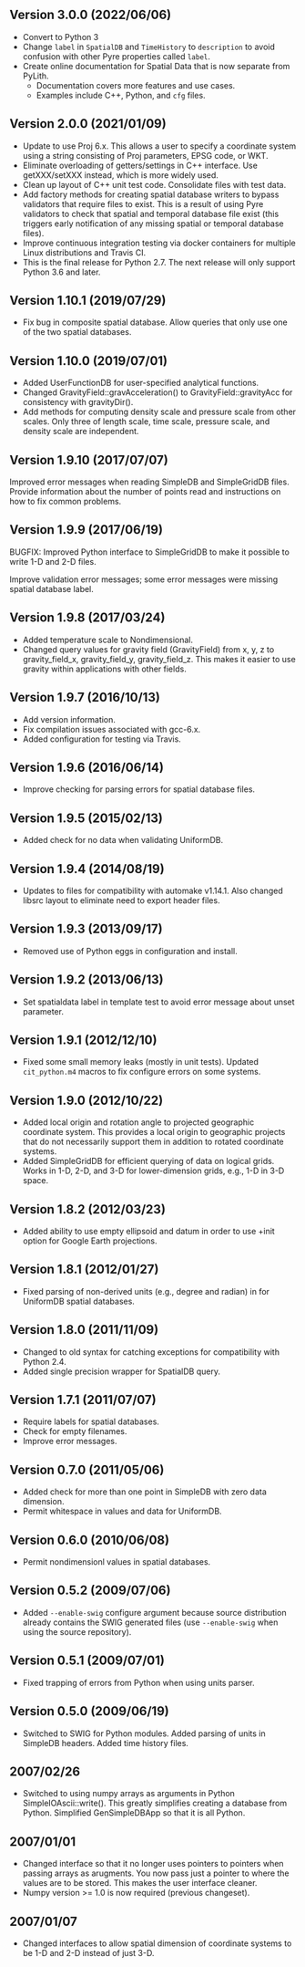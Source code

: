 ## Version 3.0.0 (2022/06/06)

* Convert to Python 3
* Change `label` in `SpatialDB` and `TimeHistory` to `description` to avoid confusion with other Pyre properties called `label`.
* Create online documentation for Spatial Data that is now separate from PyLith.
  * Documentation covers more features and use cases.
  * Examples include C++, Python, and `cfg` files.

## Version 2.0.0 (2021/01/09)

* Update to use Proj 6.x. This allows a user to specify a coordinate
system using a string consisting of Proj parameters, EPSG code, or
WKT.
* Eliminate overloading of getters/settings in C++ interface. Use getXXX/setXXX instead, which is more widely used.
* Clean up layout of C++ unit test code. Consolidate files with test data. 
* Add factory methods for creating spatial database writers to bypass validators that require files to exist. This is a result of using Pyre validators to check that spatial and temporal database file exist (this triggers early notification of any missing spatial or temporal database files).
* Improve continuous integration testing via docker containers for multiple Linux distributions and Travis CI.
* This is the final release for Python 2.7. The next release will only support Python 3.6 and later.

## Version 1.10.1 (2019/07/29)

* Fix bug in composite spatial database. Allow queries that only use one of the two spatial databases.


## Version 1.10.0 (2019/07/01)

* Added UserFunctionDB for user-specified analytical functions.
* Changed GravityField::gravAcceleration() to GravityField::gravityAcc for consistency with gravityDir().
* Add methods for computing density scale and pressure scale from other scales. Only three of length scale, time scale, pressure scale, and density scale are independent.

## Version 1.9.10 (2017/07/07)

  Improved error messages when reading SimpleDB and SimpleGridDB files.
  Provide information about the number of points read and instructions on
  how to fix common problems.

## Version 1.9.9 (2017/06/19)

  BUGFIX: Improved Python interface to SimpleGridDB to make it
  possible to write 1-D and 2-D files.

  Improve validation error messages; some error messages were missing
  spatial database label.

## Version 1.9.8 (2017/03/24)

* Added temperature scale to Nondimensional.
* Changed query values for gravity field (GravityField) from x, y, z to gravity_field_x, gravity_field_y, gravity_field_z. This makes it easier to use gravity within applications with other fields.

## Version 1.9.7 (2016/10/13)

* Add version information.
* Fix compilation issues associated with gcc-6.x.
* Added configuration for testing via Travis.

## Version 1.9.6 (2016/06/14)

* Improve checking for parsing errors for spatial database files.

## Version 1.9.5 (2015/02/13)

* Added check for no data when validating UniformDB.

## Version 1.9.4 (2014/08/19)

* Updates to files for compatibility with automake v1.14.1. Also changed libsrc layout to eliminate need to export header files.

## Version 1.9.3 (2013/09/17)

* Removed use of Python eggs in configuration and install.

## Version 1.9.2 (2013/06/13)

* Set spatialdata label in template test to avoid error message about unset parameter.

## Version 1.9.1 (2012/12/10)

* Fixed some small memory leaks (mostly in unit tests).  Updated `cit_python.m4` macros to fix configure errors on some systems.

## Version 1.9.0 (2012/10/22)

* Added local origin and rotation angle to projected geographic coordinate system. This provides a local origin to geographic projects that do not necessarily support them in addition to rotated coordinate systems.
* Added SimpleGridDB for efficient querying of data on logical grids. Works in 1-D, 2-D, and 3-D for lower-dimension grids, e.g., 1-D in 3-D space.

## Version 1.8.2 (2012/03/23)

* Added ability to use empty ellipsoid and datum in order to use +init option for Google Earth projections.

## Version 1.8.1 (2012/01/27)

* Fixed parsing of non-derived units (e.g., degree and radian) in for UniformDB spatial databases.

## Version 1.8.0 (2011/11/09)

* Changed to old syntax for catching exceptions for compatibility with Python 2.4.
* Added single precision wrapper for SpatialDB query.

## Version 1.7.1 (2011/07/07)

* Require labels for spatial databases.
* Check for empty filenames.
* Improve error messages.

## Version 0.7.0 (2011/05/06)

* Added check for more than one point in SimpleDB with zero data dimension.
* Permit whitespace in values and data for UniformDB.

## Version 0.6.0 (2010/06/08)

* Permit nondimensionl values in spatial databases.

## Version 0.5.2 (2009/07/06)

* Added `--enable-swig` configure argument because source distribution already contains the SWIG generated files (use `--enable-swig` when using the source repository).

## Version 0.5.1 (2009/07/01)

* Fixed trapping of errors from Python when using units parser.

## Version 0.5.0 (2009/06/19)

* Switched to SWIG for Python modules. Added parsing of units in SimpleDB headers. Added time history files.

## 2007/02/26

* Switched to using numpy arrays as arguments in Python SimpleIOAscii::write(). This greatly simplifies creating a database from Python. Simplified GenSimpleDBApp so that it is all Python.

## 2007/01/01

* Changed interface so that it no longer uses pointers to pointers when passing arrays as arugments. You now pass just a pointer to where the values are to be stored. This makes the user interface cleaner.
* Numpy version >= 1.0 is now required (previous changeset).

## 2007/01/07

* Changed interfaces to allow spatial dimension of coordinate systems to be 1-D and 2-D instead of just 3-D.
